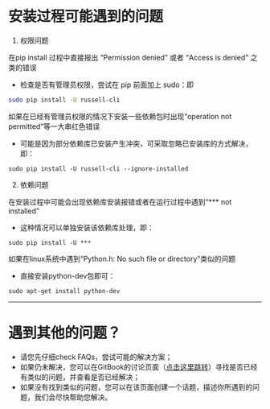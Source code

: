 # 安装过程可能遇到的问题

1. 权限问题

在pip install 过程中直接报出 “Permission denied” 或者 “Access is denied” 之类的错误

* 检查是否有管理员权限，尝试在 pip 前面加上 sudo：即 

```bash
sudo pip install -U russell-cli
```

如果在已经有管理员权限的情况下安装一些依赖包时出现“operation not permitted”等一大串红色错误

* 可能是因为部分依赖库已安装产生冲突，可采取忽略已安装库的方式解决，即：

```
sudo pip install -U russell-cli --ignore-installed
```



2. 依赖问题

在安装过程中可能会出现依赖库安装报错或者在运行过程中遇到“\*\*\* not installed”

* 这种情况可以单独安装该依赖库处理，即：

```
sudo pip install -U ***
```

如果在linux系统中遇到“Python.h: No such file or directory”类似的问题

* 直接安装python-dev包即可：

```
sudo apt-get install python-dev
```

---

# 遇到其他的问题？

* 请您先仔细check FAQs，尝试可能的解决方案；
* 如果仍未解决，您可以在GitBook的讨论页面（[点击这里跳转](https://www.gitbook.com/book/w821881341/russellcloud/discussions)）寻找是否已经有类似的问题，并查看是否已经解决；
* 如果没有找到类似的问题，您可以在该页面创建一个话题，描述你所遇到的问题，我们会尽快帮助您解决。



